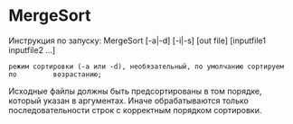 # MergeSort
Инструкция по запуску:
	MergeSort [-a|-d] [-i|-s] [out file] [inputfile1 inputfile2 ...]

	режим сортировки (-a или -d), необязательный, по умолчанию сортируем по 		возрастанию;

Исходные файлы должны быть предсортированы в том порядке, который указан в аргументах. 
Иначе обрабатываются только последовательности строк с корректным порядком сортировки.
